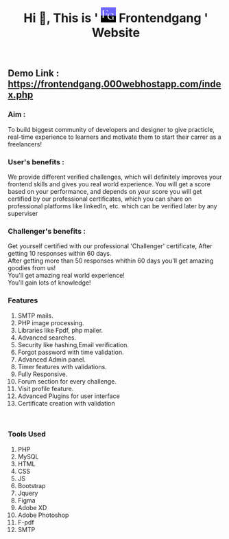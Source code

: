 <h1 align="center">Hi 👋, This is ' <img src="img/urllogo.png" alt="darshan khope" height="35" width="35">  Frontendgang ' Website</h1><br>
<h2>Demo Link : <a href="https://frontendgang.000webhostapp.com/index.php">https://frontendgang.000webhostapp.com/index.php</a></h2>
<h3><b>Aim  : </b></h3><p>To build biggest community of developers and designer to give practicle,
real-time experience to learners and motivate them to start their carrer as a freelancers!</p>

<h3><b>User's benefits : </b></h3>
<p>We provide different verified challenges, which will definitely improves your frontend skills and gives you real world experience.
You will get a score based on your performance, and depends on your score you will get certified by our professional certificates, which you can share on professional platforms like linkedIn, etc. 
which can be verified later by any superviser</p>

<h3><b>Challenger's benefits : </b></h3>
<p>Get yourself certified with our professional 'Challenger' certificate, After getting 10 responses within 60 days.<br>
After getting more than 50 responses whithin 60 days you'll get amazing goodies from us!<br>
You'll get amazing real world experience!<br>
You'll gain lots of knowledge!</p>

<h3>Features</h3>
<div>
<ol>
  <li>SMTP mails.</li>  
  <li>PHP image processing.</li>
  <li>Libraries like Fpdf, php mailer.</li>
  <li>Advanced searches.</li>
  <li>Security like hashing,Email verification.</li>
  <li>Forgot password with time validation.</li>
  <li>Advanced Admin panel.</li>
  <li>Timer features with validations.</li>
  <li>Fully Responsive.</li> 
  <li>Forum section for every challenge.</li>
  <li>Visit profile feature.</li>
  <li>Advanced Plugins for user interface</li>
  <li>Certificate creation with validation</li>
</ol>
</div>
<br>

<h3>Tools Used</h3>
<ol>
  <li>PHP</li>
  <li>MySQL</li>
  <li>HTML</li>
  <li>CSS</li>
  <li>JS</li>
  <li>Bootstrap</li>
  <li>Jquery</li>
  <li>Figma</li>
  <li>Adobe XD</li>
  <li>Adobe Photoshop</li>
  <li>F-pdf</li>
 <li>SMTP</li>
</ol>
<h2></h2>

